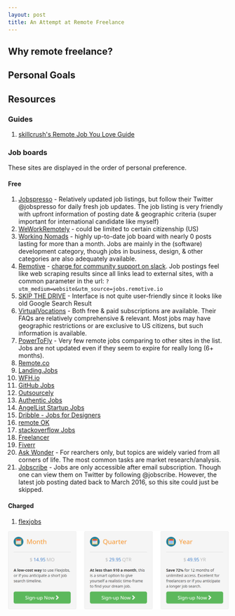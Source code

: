 ```yaml
---
layout: post
title: An Attempt at Remote Freelance
---
```

## Why remote freelance?

## Personal Goals

## Resources

### Guides

1. [skillcrush's Remote Job You Love Guide](https://s3.amazonaws.com/media.skillcrush.com/skillcrush/wp-content/uploads/2016/10/RemoteJobYouLove_Guide_updated.pdf)

### Job boards
These sites are displayed in the order of personal preference. 

#### Free

1. [Jobspresso](https://jobspresso.co/browsejobs/) - Relatively updated job listings, but follow their Twitter @jobspresso for daily fresh job updates. The job listing is very friendly with upfront information of posting date & geographic criteria (super important for international candidate like myself)
2. [WeWorkRemotely](https://weworkremotely.com/) - could be limited to certain citizenship (US)
3. [Working Nomads](https://www.workingnomads.co/jobs) - highly up-to-date job board with nearly 0 posts lasting for more than a month. Jobs are mainly in the (software) development category, though jobs in business, design, & other categories are also adequately available. 
4. [Remotive](http://jobs.remotive.io/) - [charge for community support on slack](https://www.workingnomads.co/jobs). Job postings feel like web scraping results since all links lead to external sites, with a common parameter in the url: `?utm_medium=website&utm_source=jobs.remotive.io`
5. [SKIP THE DRIVE](http://www.skipthedrive.com/) - Interface is not quite user-friendly since it looks like old Google Search Result
6. [VirtualVocations](https://www.virtualvocations.com/) - Both free & paid subscriptions are available. Their FAQs are relatively comprehensive & relevant. Most jobs may have geographic restrictions or are exclusive to US citizens, but such information is available.
7. [PowerToFly](https://powertofly.com/jobs/?skills=&country=&location_type=Remote) - Very few remote jobs comparing to other sites in the list. Jobs are not updated even if they seem to expire for really long (6+ months).
8. [Remote.co](https://remote.co/remote-jobs/)
9. [Landing.Jobs](https://landing.jobs/)
10. [WFH.io](https://www.wfh.io/)
11. [GitHub Jobs](https://jobs.github.com/)
12. [Outsourcely](https://www.outsourcely.com/)
13. [Authentic Jobs](https://authenticjobs.com/)
14. [AngelList Startup Jobs](https://angel.co/)
15. [Dribble - Jobs for Designers](https://dribbble.com/jobs?location=Anywhere)
16. [remote OK](https://remoteok.io/)
17. [stackoverflow Jobs](http://stackoverflow.com/jobs?med=site-ui&ref=jobs-tab)
18. [Freelancer](https://www.freelancer.com/)
19. [Fiverr](https://www.fiverr.com/)
20. [Ask Wonder](https://askwonder.com) - For rearchers only, but topics are widely varied from all corners of life. The most common tasks are market research/analysis.
21. [Jobscribe](http://jobscribe.com/) - Jobs are only accessible after email subscription. Though one can view them on Twitter by following @jobscribe. However, the latest job  posting dated back to March 2016, so this site could just be skipped.

#### Charged

1. [flexjobs](https://www.flexjobs.com/Pricing.aspx)

![flexjob subscription plans (9 Feb 17)](/images/posts/flexjobs_pricing.png)

